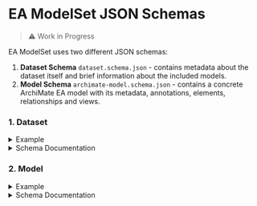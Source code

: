 # EA ModelSet JSON Schemas

> ⚠️ Work in Progress

EA ModelSet uses two different JSON schemas:

1. **Dataset Schema** `dataset.schema.json` - contains metadata about the dataset itself and brief information about the included models.
2. **Model Schema** `archimate-model.schema.json` - contains a concrete ArchiMate EA model with its metadata, annotations, elements, relationships and views.


### 1. Dataset

<details>
<summary>Example</summary>

```json
{
    "title": "EA ModelSet",
    "version": "0.0.1",
    "lastUpdated": "30-06-2023",
    "modelCount": 1009,
    "modelInfos": [
        {
            "id": "id-48fb3807bfa249a9bae607b6a92cc390",
            "name": "LAE",
            "source": "GitHub",
            "language": "fr",
            "formats": [
                "XML",
                "CSV",
                "JSON",
                "ARCHIMATE"
            ],
            "tags": [],
            "duplicateCount": 0,
            "elementCount": 142,
            "relationshipCount": 296,
            "viewCount": 24
        },
    ]
}
```
</details>

<details>
<summary>Schema Documentation</summary>

#### Dataset

| Name | Description | Data Type | Cardinality | Example Value |
|---|---|---|---|---|
| **`title`** | Title of the dataset | string |  1 | `"EA ModelSet"` |
| **`version`** | Current version of the dataset | string | 1 | `"0.0.1"` |
| **`lastUpdated`** | Date when the dataset was last updated | date | 1 |  `"27-06-2023"` |
| **`modelCount`** | Amount of models included in the dataset | number | 1 |  `1085` |
| **`modelInfos`** | List of models included in the dataset with brief information  | list of  object | 1 | `[]`  |


#### ModelInfo

| Name | Description | Data Type | Cardinality | Example Value |
|---|---|---|---|---|
| **`id`** | ArchiMate ID of the Model | string |  1 | `"id-1234"` |
| **`name`** | Name of the model | string | 1 | `"ArchiSurance"` |
| **`source`** | Source where the model was downloaded from | string | 1 |  `"GitHub"` |
| **`availableFormats`** | List of available storage formats of the model | list of string | 1 |  `[ "JSON", "XML", "ARCHIMATE", "CSV"]` |
| **`tags`** | Additional tags to classify the model  | list of  string | 1 | `[ "DUPLICATE" ]`  |
| **`duplicateCount`** | Amount of duplicates associated with the model  | number | 1 | `1`  |
| **`elementCount`** | Amount of elements in the model  | number | 1 | `51`  |
| **`relationshipsCount`** | Amount of relationships in the model  | number | 1 | `17`  |
| **`viewsCount`** | Amount of views in the model  | number | 1 | `3`  |

</details>

### 2. Model

<details>
<summary>Example</summary>

```json
{
    "identifier": "https://me.big.tuwien.ac.at/EAModelSet/id-54c7dff1caa743febe6d27e02ae711df",
    "archimateId": "id-54c7dff1caa743febe6d27e02ae711df",
    "name": "Example",
    "description": "Some text describing the purpose, scope and focus of the model.",
    "formats": [
        "XML",
        "CSV",
        "JSON",
        "ARCHIMATE"
    ],
    "source": "Unknown",
    "sourceFile": "raw-data/test/example.xml",
    "sourceFormat": "XML",
    "timestamp": "29-06-2023 09:24:26",
    "tags": [
        "DUPLICATE"
    ],
    "duplicates": [
        "raw-data/test/example.archimate"
    ],
    "language": "en",
    "elements": [
        {
            "id": "id-ac897c7caaec4dd9abe07ff9a0a5236e",
            "name": "Pay",
            "type": "BusinessProcess",
            "layer": "business"
        },
        {
            "id": "id-b521eb69473f4a96b86a9a5f17973198",
            "name": "Claims Payment",
            "type": "BusinessService",
            "layer": "business"
        }
    ],
    "relationships": [
        {
            "id": "id-e9cef967dda44feca72826f78786188c",
            "sourceId": "id-ac897c7caaec4dd9abe07ff9a0a5236e",
            "targetId": "id-b521eb69473f4a96b86a9a5f17973198",
            "type": "Realization"
        },
    ],
    "views": [
        {
            "id": "id-99975bec9b1f4b9384e2d873dc5d4fa0",
            "name": "Default View",
            "viewpoint": ""
        }
    ]
}
```
</details>

<details>
<summary>Schema Documentation</summary>

#### Model

| Name | Description | Data Type | Cardinality | Example Value |
|---|---|---|---|---|
| **`identifier`** | Unique identifier of the model | string |  1 |  `"me.big.tuwien.ac.at/EAModelSet/id-1234"` |
| **`archimateId`** | ArchiMate ID of the Model | string |  1 |  `"id-1234"` |
| **`name`** | Name of the model  | string | 1 | `"ArchiSurance"`  |
| **`documentation`** | Additional information about the model (e.g., description, purpose)  | string | 1 |  `""` |
| **`availableFormats`** | List of available storage formats of the model | list of string | 1 |  `[ "JSON", "XML", "ARCHIMATE", "CSV"]` |
| **`source`** | Source where the model was downloaded from | string | 1 |  `"GitHub"` |
| **`sourceFile`** | Relative file path of the parsed model file | string | 1 | `raw-data/github/archimate/id-1234.archimate`  |
| **`timestamp`** | Date when the model was added to the dataset | date | 1 |  `"25-06-2023 05:55:08"` |
| **`tags`** | Additional tags to classify the model  | list of  string | 1 | `[ "DUPLICATE" ]`  |
| **`duplicates`** | List of duplicate models with references to their files in `raw-data/`  | list of string | 1 | `[]` |
| **`language`** | Language of the model (if known) | `string` | 0 or 1 | `en` |

#### Element

| Name | Description | Data Type | Cardinality | Example Value |
|---|---|---|---|---|
| `id` | Unique identifier of the element | string |  exactly 1 |   |
| `name` | Name of the element  | string | exactly 1 |   |
| `documentation` | Additional information about the model (i.e. description, purpose)  | string | 0 or 1 |   |
| `type` | Element type | string | exactly 1 |   |
| `layer` | Layer of the element (computed through type) | string | exactly 1 |   |

#### Relationship

| Name | Description | Data Type | Cardinality | Example Value |
|---|---|---|---|---|
| `id` | Unique identifier of the relationship | string |  exactly 1 (required) |   |
| `sourceId` | ID of the source element | string | exactly 1  (required) |  |
| `targetId` | ID of the target element | string | exactly 1 (required) |  |
| `type` | Relationship type | string | exactly 1 | |
| `name` |  | string | 0 or 1 |   |
| `documentation` | Additional information about the relationship | string | 0 or 1 (optional) |   |

#### View

| Name | Description | Data Type | Cardinality | Example Value |
|---|---|---|---|---|
| `id` | Unique identifier of the view | string |  exactly 1 |   |
| `name` | Name of the element  | string | exactly 1 |   |
| `viewpoint` |  | string | 0 or 1 |   |
| `documentation` | | string | 0 or 1 |   |

</details>